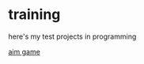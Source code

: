 # training
here's my test projects in programming

[aim game](https://codepen.io/p1lus/pen/wvmLpRq)
